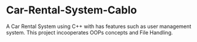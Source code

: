 # Car-Rental-System-Cablo

A Car Rental System using C++ with has features such as user management system. This project incooperates OOPs concepts and File Handling.
